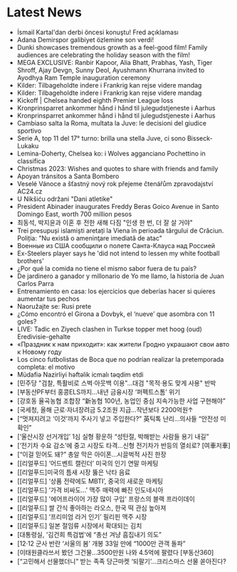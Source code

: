 # Latest News
-  İsmail Kartal'dan derbi öncesi konuştu! Fred açıklaması
-  Adana Demirspor galibiyet özlemine son verdi!
-  Dunki showcases tremendous growth as a feel-good film! Family audiences are celebrating the holiday season with the film!
-  MEGA EXCLUSIVE: Ranbir Kapoor, Alia Bhatt, Prabhas, Yash, Tiger Shroff, Ajay Devgn, Sunny Deol, Ayushmann Khurrana invited to Ayodhya Ram Temple inauguration ceremony
-  Kilder: Tilbageholdte indere i Frankrig kan rejse videre mandag
-  Kilder: Tilbageholdte indere i Frankrig kan rejse videre mandag
-  Kickoff | Chelsea handed eighth Premier League loss
-  Kronprinsparret ankommer hånd i hånd til julegudstjeneste i Aarhus
-  Kronprinsparret ankommer hånd i hånd til julegudstjeneste i Aarhus
-  Cambiaso salta la Roma, multata la Juve: le decisioni del giudice sportivo
-  Serie A, top 11 del 17° turno: brilla una stella Juve, ci sono Bisseck-Lukaku
-  Lemina-Doherty, Chelsea ko: i Wolves agganciano Pochettino in classifica
-  Christmas 2023: Wishes and quotes to share with friends and family
-  Apoyan tránsitos a Santa Bombero
-  Veselé Vánoce a šťastný nový rok přejeme čtenářům zpravodajství AC24.cz
-  U Nikšiću održani "Dani atletike"
-  President Abinader inaugurates Freddy Beras Goico Avenue in Santo Domingo East, worth 700 million pesos
-  최동석, 박지윤과 이혼 후 전한 새해 다짐 "인생 한 번, 더 잘 살 거야"
-  Trei presupuși islamiști aretați la Viena în perioada târgului de Crăciun. Poliția: "Nu există o ameninţare imediată de atac"
-  Военные из США сообщили о полете Санта-Клауса над Россией
-  Ex-Steelers player says he 'did not intend to lessen my white football brothers'
-  ¿Por qué la comida no tiene el mismo sabor fuera de tu país?
-  De jardinero a ganador y millonario de Yo me llamo, la historia de Juan Carlos Parra
-  Entrenamiento en casa: los ejercicios que deberías hacer si quieres aumentar tus pechos
-  Naoružajte se: Rusi prete
-  ¿Cómo encontró el Girona a Dovbyk, el ‘nueve’ que asombra con 11 goles?
-  LIVE: Tadic en Ziyech clashen in Turkse topper met hoog (oud) Eredivisie-gehalte
-  «Праздник к нам приходит»: как жители Гродно украшают свои авто к Новому году
-  Los cinco futbolistas de Boca que no podrían realizar la pretemporada completa: el motivo
-  Müdafiə Nazirliyi həftəlik icmalı təqdim etdi
-  [민주당 "검찰, 특활비로 스벅·아웃백 이용"…대검 "목적·용도 맞게 사용" 반박
-  [부동산PF부터 홍콩ELS까지…내년 금융시장 ‘퍼펙트스톰’ 위기
-  [강호동 율곡농협 조합장 “新농협 100년, 농업인 중심 지속가능한 사업 구현해야”
-  [국세청, 올해 근로·자녀장려금 5.2조원 지급…작년보다 2200억원↑
-  [“멋져지려고 ‘이것’까지 주사기 넣고 주입한다?” 英틱톡 난리…의사들 “안전성 미확인”
-  [‘울산시장 선거개입’ 1심 실형 황운하 “성탄절, 박해받는 사람들 용기 내길”
-  [‘전기차 수요 감소’에 중고 시장도 타격…신형 전기차가 반등의 열쇠로? [여車저車]
-  [“이걸 믿어도 돼?” 총알 막은 아이폰…시끌벅적 사진 한장
-  [[리얼푸드] ‘어드벤트 캘린더’ 미국의 인기 연말 마케팅
-  [[리얼푸드]미국의 틈새 시장 뚫은 낙타 음료
-  [[리얼푸드] ‘상품 전략에도 MBTI’, 중국의 새로운 마케팅
-  [[리얼푸드] ‘가격 비싸도...’ 맥주 매력에 빠진 인도네시아
-  [[리얼푸드] '에어프라이어 가장 많이 구입' 프랑스의 블랙 프라이데이
-  [[리얼푸드] 쌀 간식 좋아하는 라오스, 한국 떡 관심 높아져
-  [[리얼푸드] ‘프리미엄 라거 인기’ 필리핀 맥주 시장
-  [[리얼푸드] 일본 절임류 시장에서 확대되는 김치
-  [대통령실, '김건희 특검법'에 “총선 겨냥 흠집내기 의도”
-  [12·12 군사 반란 ‘서울의 봄’ 개봉 33일 만에 “1000만 관객 돌파”
-  [이태원클라쓰서 봤던 그건물…3500만원 나와 4.5억에 팔렸다 [부동산360]
-  [“고민해서 선물했더니” 받는 족족 당근마켓 ‘되팔기’…크리스마스 선물 쏟아진다?
